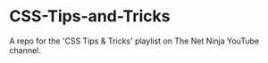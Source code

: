 # CSS-Tips-and-Tricks
A repo for the 'CSS Tips &amp; Tricks' playlist on The Net Ninja YouTube channel.
